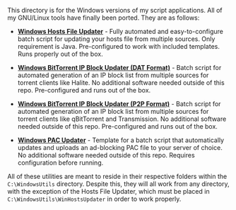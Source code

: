 This directory is for the Windows versions of my script applications. All of my GNU/Linux tools have finally been ported. They are as follows:

+ [**Windows Hosts File Updater**](/WindowsUtils/WinHostsUpdater/) - Fully automated and easy-to-configure batch script for updating your hosts file from multiple sources. Only requirement is Java. Pre-configured to work with included templates. Runs properly out of the box.

* [**Windows BitTorrent IP Block Updater (DAT Format)**](/WindowsUtils/WinIPBlockDAT/) - Batch script for automated generation of an IP block list from multiple sources for torrent clients like Halite. No additional software needed outside of this repo. Pre-configured and runs out of the box.

- [**Windows BitTorrent IP Block Updater (P2P Format)**](/WindowsUtils/WinIPBlockP2P/) - Batch script for automated generation of an IP block list from multiple sources for torrent clients like qBitTorrent and Transmission. No additional software needed outside of this repo. Pre-configured and runs out of the box.

+ [**Windows PAC Updater**](/WindowsUtils/WinPACUpdater/) - Template for a batch script that automatically updates and uploads an ad-blocking PAC file to your server of choice. No additional software needed outside of this repo. Requires configuration before running.

All of these utilities are meant to reside in their respective folders within the `C:\WindowsUtils` directory. Despite this, they will all work from any directory, with the exception of the Hosts File Updater, which must be placed in `C:\WindowsUtils\WinHostsUpdater` in order to work properly.
